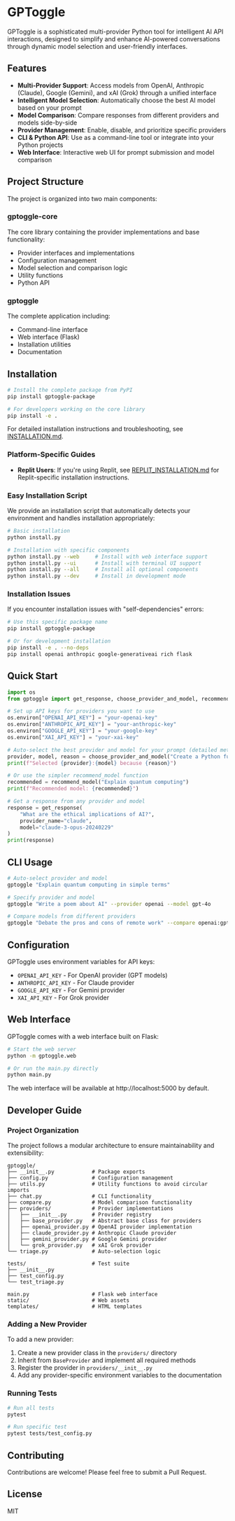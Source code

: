 # GPToggle

GPToggle is a sophisticated multi-provider Python tool for intelligent AI API interactions, designed to simplify and enhance AI-powered conversations through dynamic model selection and user-friendly interfaces.

## Features

- **Multi-Provider Support**: Access models from OpenAI, Anthropic (Claude), Google (Gemini), and xAI (Grok) through a unified interface
- **Intelligent Model Selection**: Automatically choose the best AI model based on your prompt
- **Model Comparison**: Compare responses from different providers and models side-by-side
- **Provider Management**: Enable, disable, and prioritize specific providers
- **CLI & Python API**: Use as a command-line tool or integrate into your Python projects
- **Web Interface**: Interactive web UI for prompt submission and model comparison

## Project Structure

The project is organized into two main components:

### gptoggle-core
The core library containing the provider implementations and base functionality:
- Provider interfaces and implementations
- Configuration management
- Model selection and comparison logic
- Utility functions
- Python API

### gptoggle
The complete application including:
- Command-line interface
- Web interface (Flask)
- Installation utilities
- Documentation

## Installation

```bash
# Install the complete package from PyPI
pip install gptoggle-package

# For developers working on the core library
pip install -e .
```

For detailed installation instructions and troubleshooting, see [INSTALLATION.md](INSTALLATION.md).

### Platform-Specific Guides

- **Replit Users**: If you're using Replit, see [REPLIT_INSTALLATION.md](REPLIT_INSTALLATION.md) for Replit-specific installation instructions.

### Easy Installation Script

We provide an installation script that automatically detects your environment and handles installation appropriately:

```bash
# Basic installation
python install.py

# Installation with specific components
python install.py --web     # Install with web interface support
python install.py --ui      # Install with terminal UI support
python install.py --all     # Install all optional components
python install.py --dev     # Install in development mode
```

### Installation Issues

If you encounter installation issues with "self-dependencies" errors:

```bash
# Use this specific package name
pip install gptoggle-package

# Or for development installation
pip install -e . --no-deps
pip install openai anthropic google-generativeai rich flask
```

## Quick Start

```python
import os
from gptoggle import get_response, choose_provider_and_model, recommend_model

# Set up API keys for providers you want to use
os.environ["OPENAI_API_KEY"] = "your-openai-key"
os.environ["ANTHROPIC_API_KEY"] = "your-anthropic-key"
os.environ["GOOGLE_API_KEY"] = "your-google-key"
os.environ["XAI_API_KEY"] = "your-xai-key"

# Auto-select the best provider and model for your prompt (detailed method)
provider, model, reason = choose_provider_and_model("Create a Python function to calculate the Fibonacci sequence")
print(f"Selected {provider}:{model} because {reason}")

# Or use the simpler recommend_model function
recommended = recommend_model("Explain quantum computing")
print(f"Recommended model: {recommended}")

# Get a response from any provider and model
response = get_response(
    "What are the ethical implications of AI?",
    provider_name="claude",
    model="claude-3-opus-20240229"
)
print(response)
```

## CLI Usage

```bash
# Auto-select provider and model
gptoggle "Explain quantum computing in simple terms"

# Specify provider and model
gptoggle "Write a poem about AI" --provider openai --model gpt-4o

# Compare models from different providers
gptoggle "Debate the pros and cons of remote work" --compare openai:gpt-4o,claude:claude-3-opus-20240229
```

## Configuration

GPToggle uses environment variables for API keys:

- `OPENAI_API_KEY` - For OpenAI provider (GPT models)
- `ANTHROPIC_API_KEY` - For Claude provider
- `GOOGLE_API_KEY` - For Gemini provider
- `XAI_API_KEY` - For Grok provider

## Web Interface

GPToggle comes with a web interface built on Flask:

```bash
# Start the web server
python -m gptoggle.web

# Or run the main.py directly
python main.py
```

The web interface will be available at http://localhost:5000 by default.

## Developer Guide

### Project Organization

The project follows a modular architecture to ensure maintainability and extensibility:

```
gptoggle/
├── __init__.py            # Package exports
├── config.py              # Configuration management
├── utils.py               # Utility functions to avoid circular imports
├── chat.py                # CLI functionality
├── compare.py             # Model comparison functionality
├── providers/             # Provider implementations
│   ├── __init__.py        # Provider registry
│   ├── base_provider.py   # Abstract base class for providers
│   ├── openai_provider.py # OpenAI provider implementation
│   ├── claude_provider.py # Anthropic Claude provider
│   ├── gemini_provider.py # Google Gemini provider
│   └── grok_provider.py   # xAI Grok provider
└── triage.py              # Auto-selection logic

tests/                     # Test suite
├── __init__.py
├── test_config.py
└── test_triage.py

main.py                    # Flask web interface
static/                    # Web assets
templates/                 # HTML templates
```

### Adding a New Provider

To add a new provider:

1. Create a new provider class in the `providers/` directory
2. Inherit from `BaseProvider` and implement all required methods
3. Register the provider in `providers/__init__.py`
4. Add any provider-specific environment variables to the documentation

### Running Tests

```bash
# Run all tests
pytest

# Run specific test
pytest tests/test_config.py
```

## Contributing

Contributions are welcome! Please feel free to submit a Pull Request.

## License

MIT